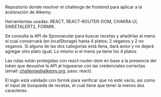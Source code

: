 Repositorio donde resolver el challenge de frontend para aplicar a la aceleración de Alkemy.

Herramientas usadas: REACT, REACT-ROUTER-DOM, CHAKRA UI, SWEETALERT2, FORMIK.

Se consulta la API de Spoonacular para buscar recetas y añadirlas al menú el cual conservará (en localStorage) hasta 4 platos; 2 veganos y 2 no veganos. Si alguna de las dos categorías está llena, dará aviso y no dejará agregar otro plato igual. Lo mismo si el menú ya tiene los 4 platos.

Las rutas están protegidas con react-router-dom en base a la presencia del token que devuelve la API al loguearse con las credenciales correctas (email: challenge@alkemy.org, pass: react).

El login está validado con formik para verificar que no esté vacío, así como el input de búsqueda de recetas, el cual tiene que tener la menos dos caracteres.
